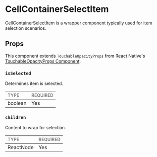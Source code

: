 # CellContainerSelectItem

CellContainerSelectItem is a wrapper component typically used for item selection scenarios.

## Props

This component extends `TouchableOpacityProps` from React Native's [TouchableOpacityProps Component](https://reactnative.dev/docs/touchableOpacity).

### `isSelected`

Determines item is selected.

| <span style="color:gray;font-size:14px">TYPE</span> | <span style="color:gray;font-size:14px">REQUIRED</span> |
| :-------------------------------------------------- | :------------------------------------------------------ |
| boolean                                             | Yes                                                     |

### `children`

Content to wrap for selection.

| <span style="color:gray;font-size:14px">TYPE</span> | <span style="color:gray;font-size:14px">REQUIRED</span> |
| :-------------------------------------------------- | :------------------------------------------------------ |
| ReactNode                                           | Yes                                                     |
